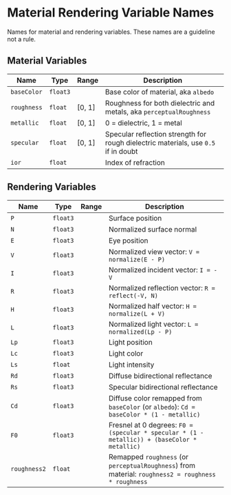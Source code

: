 # Material Rendering Variable Names

Names for material and rendering variables. These names are a guideline not a rule.

## Material Variables
| Name      | Type   | Range  | Description|
|-----------|--------|--------|------------|
|`baseColor`|`float3`| | Base color of material, aka `albedo`|
|`roughness`|`float` | [0, 1] | Roughness for both dielectric and metals, aka `perceptualRoughness`|
|`metallic` |`float` | [0, 1] | 0 = dielectric, 1 = metal|
|`specular` |`float` | [0, 1] | Specular reflection strength for rough dielectric materials, use `0.5` if in doubt|
|`ior` |`float` || Index of refraction|

## Rendering Variables
| Name       | Type  | Range  | Description|
|------------|-------|--------|------------|
|`P`         |`float3`|| Surface position|
|`N`         |`float3`|| Normalized surface normal|
|`E`         |`float3`|| Eye position|
|`V`         |`float3`|| Normalized view vector: `V = normalize(E - P)` |
|`I`         |`float3`|| Normalized incident vector: `I = -V`|
|`R`         |`float3`|| Normalized reflection vector: `R = reflect(-V, N)`|
|`H`         |`float3`|| Normalized half vector: `H = normalize(L + V)`|
|`L`         |`float3`|| Normalized light vector: `L = normalized(Lp - P)`|
|`Lp`        |`float3`|| Light position|
|`Lc`        |`float3`|| Light color|
|`Ls`        |`float` || Light intensity|
|`Rd`        |`float3`|| Diffuse bidirectional reflectance|
|`Rs`        |`float3`|| Specular bidirectional reflectance|
|`Cd`        |`float3`|| Diffuse color remapped from `baseColor` (or `albedo`): `Cd = baseColor * (1 - metallic)`|
|`F0`        |`float3`|| Fresnel at 0 degrees: `F0 = (specular * specular * (1 - metallic)) + (baseColor * metallic)`|
|`roughness2`|`float` || Remapped `roughness` (or `perceptualRoughness`) from material: `roughness2 = roughness * roughness`|